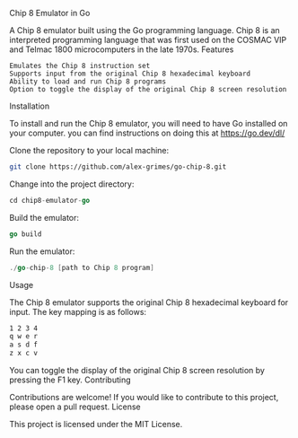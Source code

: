 Chip 8 Emulator in Go

A Chip 8 emulator built using the Go programming language. Chip 8 is an interpreted programming language that was first used on the COSMAC VIP and Telmac 1800 microcomputers in the late 1970s.
Features

    Emulates the Chip 8 instruction set
    Supports input from the original Chip 8 hexadecimal keyboard
    Ability to load and run Chip 8 programs
    Option to toggle the display of the original Chip 8 screen resolution

Installation

To install and run the Chip 8 emulator, you will need to have Go installed on your computer.
you can find instructions on doing this at https://go.dev/dl/

Clone the repository to your local machine:
``` bash
git clone https://github.com/alex-grimes/go-chip-8.git
```
Change into the project directory:

```go
cd chip8-emulator-go
```
Build the emulator:

```go
go build
```
Run the emulator:

```go
./go-chip-8 [path to Chip 8 program]
```
Usage

The Chip 8 emulator supports the original Chip 8 hexadecimal keyboard for input. The key mapping is as follows:

```css
1 2 3 4
q w e r
a s d f
z x c v
```
You can toggle the display of the original Chip 8 screen resolution by pressing the F1 key.
Contributing

Contributions are welcome! If you would like to contribute to this project, please open a pull request.
License

This project is licensed under the MIT License.
